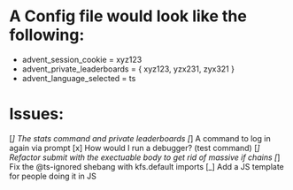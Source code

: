 # A Config file would look like the following:

- advent_session_cookie = xyz123
- advent_private_leaderboards = { xyz123, yzx231, zyx321 }
- advent_language_selected = ts

# Issues:

[_] The stats command and private leaderboards
[_] A command to log in again via prompt
[x] How would I run a debugger? (test command)
[_] Refactor submit with the exectuable body to get rid of massive if chains
[_] Fix the @ts-ignored shebang with kfs.default imports
[_] Add a JS template for people doing it in JS
